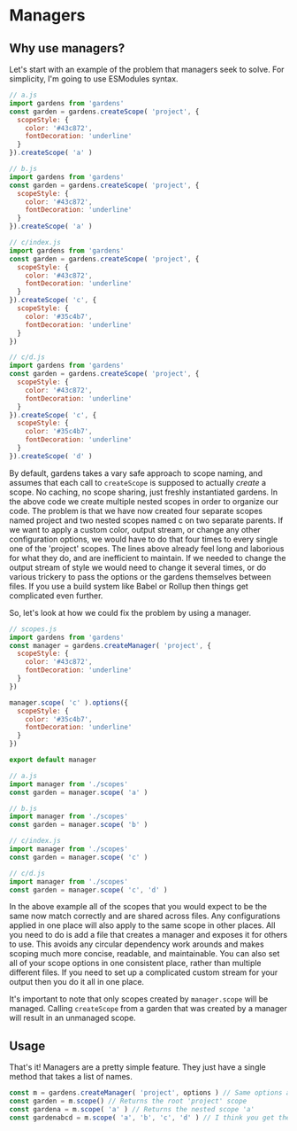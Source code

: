 # Managers

## Why use managers?
Let's start with an example of the problem that managers seek to solve. For
simplicity, I'm going to use ESModules syntax.

```JavaScript
// a.js
import gardens from 'gardens'
const garden = gardens.createScope( 'project', {
  scopeStyle: {
    color: '#43c872',
    fontDecoration: 'underline'
  }
}).createScope( 'a' )

// b.js
import gardens from 'gardens'
const garden = gardens.createScope( 'project', {
  scopeStyle: {
    color: '#43c872',
    fontDecoration: 'underline'
  }
}).createScope( 'a' )

// c/index.js
import gardens from 'gardens'
const garden = gardens.createScope( 'project', {
  scopeStyle: {
    color: '#43c872',
    fontDecoration: 'underline'
  }
}).createScope( 'c', {
  scopeStyle: {
    color: '#35c4b7',
    fontDecoration: 'underline'
  }
})

// c/d.js
import gardens from 'gardens'
const garden = gardens.createScope( 'project', {
  scopeStyle: {
    color: '#43c872',
    fontDecoration: 'underline'
  }
}).createScope( 'c', {
  scopeStyle: {
    color: '#35c4b7',
    fontDecoration: 'underline'
  }
}).createScope( 'd' )
```

By default, gardens takes a vary safe approach to scope naming, and assumes that each
call to `createScope` is supposed to actually *create* a scope. No caching, no scope
sharing, just freshly instantiated gardens. In the above code we create multiple nested
scopes in order to organize our code. The problem is that we have now created four
separate scopes named project and two nested scopes named c on two separate parents.
If we want to apply a custom color, output stream, or change any other configuration
options, we would have to do that four times to every single one of the 'project'
scopes. The lines above already feel long and laborious for what they do, and are
inefficient to maintain. If we needed to change the output stream of style we
would need to change it several times, or do various trickery to pass the options
or the gardens themselves between files. If you use a build system like Babel
or Rollup then things get complicated even further.

So, let's look at how we could fix the problem by using a manager.
```JavaScript
// scopes.js
import gardens from 'gardens'
const manager = gardens.createManager( 'project', {
  scopeStyle: {
    color: '#43c872',
    fontDecoration: 'underline'
  }
})

manager.scope( 'c' ).options({
  scopeStyle: {
    color: '#35c4b7',
    fontDecoration: 'underline'
  }
})

export default manager

// a.js
import manager from './scopes'
const garden = manager.scope( 'a' )

// b.js
import manager from './scopes'
const garden = manager.scope( 'b' )

// c/index.js
import manager from './scopes'
const garden = manager.scope( 'c' )

// c/d.js
import manager from './scopes'
const garden = manager.scope( 'c', 'd' )
```

In the above example all of the scopes that you would expect to be the same now
match correctly and are shared across files. Any configurations applied in one
place will also apply to the same scope in other places. All you need to do is
add a file that creates a manager and exposes it for others to use. This avoids any
circular dependency work arounds and makes scoping much more concise, readable,
and maintainable. You can also set all of your scope options in one consistent place,
rather than multiple different files. If you need to set up a complicated custom
stream for your output then you do it all in one place.

It's important to note that only scopes created by `manager.scope` will be managed.
Calling `createScope` from a garden that was created by a manager will result in
an unmanaged scope.

## Usage
That's it! Managers are a pretty simple feature. They just have a single method
that takes a list of names.

```JavaScript
const m = gardens.createManager( 'project', options ) // Same options as any other garden
const garden = m.scope() // Returns the root 'project' scope
const gardena = m.scope( 'a' ) // Returns the nested scope 'a'
const gardenabcd = m.scope( 'a', 'b', 'c', 'd' ) // I think you get the idea
```
